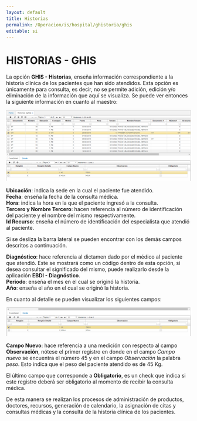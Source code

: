 ```yaml
---
layout: default
title: Historias
permalink: /Operacion/is/hospital/ghistoria/ghis
editable: si
---
```


# HISTORIAS - GHIS


La opción **GHIS - Historias**, enseña información correspondiente a la historia clínica de los pacientes que han sido atendidos. Esta opción es únicamente para consulta, es decir, no se permite adición, edición y/o eliminación de la información que aquí se visualiza. Se puede ver entonces la siguiente información en cuanto al maestro:  


![](ghis1.png)


**Ubicación**: indica la sede en la cual el paciente fue atendido.  
**Fecha**: enseña la fecha de la consulta médica.  
**Hora**: indica la hora en la que el paciente ingresó a la consulta.  
**Tercero y Nombre Tercero**: hacen referencia al número de identificación del paciente y el nombre del mismo respectivamente.  
**Id Recurso**: enseña el número de identificación del especialista que atendió al paciente.  

Si se desliza la barra lateral se pueden encontrar con los demás campos descritos a continuación.  

**Diagnóstico**: hace referencia al dictamen dado por el médico al paciente que atendió. Este se mostrará como un código dentro de esta opción, si desea consultar el significado del mismo, puede realizarlo desde la aplicación **EBDI - Diagnóstico**.  
**Periodo**: enseña el mes en el cual se originó la historia.  
**Año**: enseña el año en el cual se originó la historia.  

En cuanto al detalle se pueden visualizar los siguientes campos:  


![](ghis2.png)


**Campo Nuevo**: hace referencia a una medición con respecto al campo **Observación**, nótese el primer registro en donde en el campo _Campo nuevo_ se encuentra el número 45 y en el campo _Observación_ la palabra _peso_. Esto indica que el peso del paciente atendido es de 45 Kg.


El último campo que corresponde a **Obligatorio**, es un check que indica si este registro deberá ser obligatorio al momento de recibir la consulta médica.  

De esta manera se realizan los procesos de administración de productos, doctores, recursos, generación de calendario, la asignación de citas y consultas médicas y la consulta de la historia clínica de los pacientes.  









